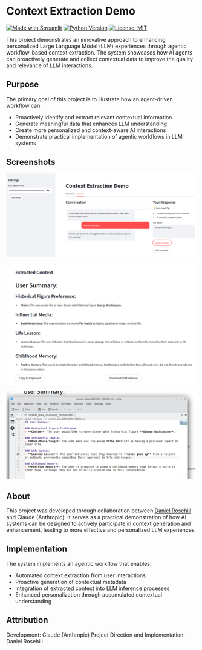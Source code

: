 # Context Extraction Demo

[![Made with Streamlit](https://img.shields.io/badge/Made%20with-Streamlit-FF4B4B.svg)](https://www.streamlit.io)
[![Python Version](https://img.shields.io/badge/python-3.8%2B-blue)](https://www.python.org)
[![License: MIT](https://img.shields.io/badge/License-MIT-yellow.svg)](https://opensource.org/licenses/MIT)

This project demonstrates an innovative approach to enhancing personalized Large Language Model (LLM) experiences through agentic workflow-based context extraction. The system showcases how AI agents can proactively generate and collect contextual data to improve the quality and relevance of LLM interactions.

## Purpose

The primary goal of this project is to illustrate how an agent-driven workflow can:
- Proactively identify and extract relevant contextual information
- Generate meaningful data that enhances LLM understanding
- Create more personalized and context-aware AI interactions
- Demonstrate practical implementation of agentic workflows in LLM systems

## Screenshots

![alt text](screenshots/1.png)

![alt text](screenshots/2.png)

![alt text](screenshots/3.png)

## About

This project was developed through collaboration between [Daniel Rosehill](https://danielrosehill.com) and Claude (Anthropic). It serves as a practical demonstration of how AI systems can be designed to actively participate in context generation and enhancement, leading to more effective and personalized LLM experiences.

## Implementation

The system implements an agentic workflow that enables:
- Automated context extraction from user interactions
- Proactive generation of contextual metadata
- Integration of extracted context into LLM inference processes
- Enhanced personalization through accumulated contextual understanding

## Attribution

Development: Claude (Anthropic)
Project Direction and Implementation: Daniel Rosehill
